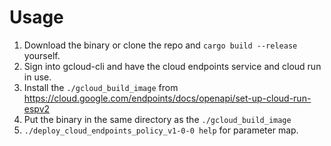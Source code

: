 # Usage
1. Download the binary or clone the repo and `cargo build --release` yourself.
2. Sign into gcloud-cli and have the cloud endpoints service and cloud run in use.
3. Install the `./gcloud_build_image` from https://cloud.google.com/endpoints/docs/openapi/set-up-cloud-run-espv2
4. Put the binary in the same directory as the `./gcloud_build_image`
5. `./deploy_cloud_endpoints_policy_v1-0-0 help` for parameter map.

